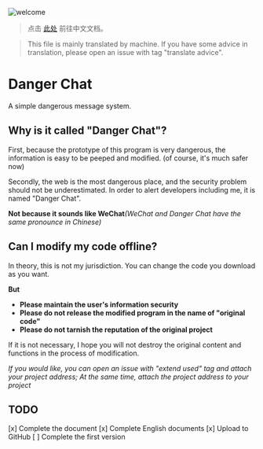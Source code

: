 ![welcome](welcome.gif)
> 点击 [此处](README.md) 前往中文文档。

> This file is mainly translated by machine.
> If you have some advice in translation, please open an issue with tag "translate advice".
# Danger Chat
A simple dangerous message system.
## Why is it called "Danger Chat"?
First, because the prototype of this program is very dangerous, the information is easy to be peeped and modified. (of course, it's much safer now)

Secondly, the web is the most dangerous place, and the security problem should not be underestimated. In order to alert developers including me, it is named "Danger Chat".

**Not because it sounds like WeChat**_(WeChat and Danger Chat have the same pronounce in Chinese)_
## Can I modify my code offline?
In theory, this is not my jurisdiction. You can change the code you download as you want.

**But**
* **Please maintain the user's information security**
* **Please do not release the modified program in the name of "original code"**
* **Please do not tarnish the reputation of the original project**

If it is not necessary, I hope you will not destroy the original content and functions in the process of modification.

*If you would like, you can open an issue with "extend used" tag and attach your project address; At the same time, attach the project address to your project*

## TODO
[x] Complete the document
[x] Complete English documents
[x] Upload to GitHub
[ ] Complete the first version